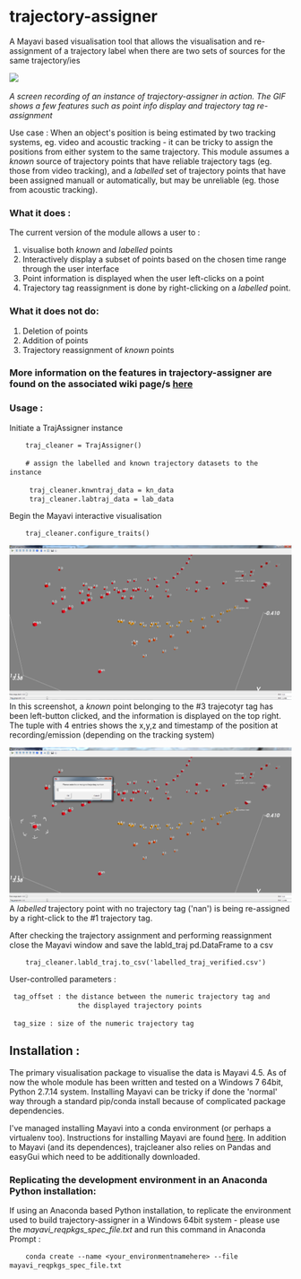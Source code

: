 # trajectory-assigner
A Mayavi based visualisation tool that allows the visualisation and re-assignment of a trajectory label when there are two
sets of sources for the same trajectory/ies

![](mayavi/screen_recording_features.gif)

*A screen recording of an instance of trajectory-assigner in action. The GIF shows a few features such as point info display and trajectory tag re-assignment*

Use case :
When an object's position is being estimated by two tracking systems, eg. video and acoustic tracking - it can be tricky to assign the positions from either system to the same trajectory. This module assumes a *known* source of trajectory points that have reliable trajectory tags (eg. those from video tracking), and a *labelled* set of trajectory points that have been assigned manuall or automatically, but may be unreliable (eg. those from acoustic tracking). 

### What it does : 
The current version of the module allows a user to :
1) visualise both *known* and *labelled* points
2) Interactively display a subset of points based on the chosen time range through the user interface
3) Point information is displayed when the user left-clicks on a point
4) Trajectory tag reassignment is done by right-clicking on a *labelled* point. 

### What it does not do:
1) Deletion of points
2) Addition of points
3) Trajectory reassignment of *known* points 


### More information on the features in trajectory-assigner are found on the associated wiki page/s [here](https://github.com/thejasvibr/trajectory-assigner/wiki)


### Usage : 
Initiate a TrajAssigner instance 
        
        traj_cleaner = TrajAssigner()
        
        # assign the labelled and known trajectory datasets to the instance 
        
         traj_cleaner.knwntraj_data = kn_data
         traj_cleaner.labtraj_data = lab_data
         
Begin the Mayavi interactive visualisation
        
        traj_cleaner.configure_traits()
        
 ![](mayavi/screenshot1_trajcleaner.PNG)
In this screenshot, a *known* point belonging to the #3 trajecotyr tag has been left-button clicked, and the information 
is displayed on the top right. The tuple with 4 entries shows the x,y,z and timestamp of the position 
at recording/emission (depending on the tracking system)

 ![](mayavi/screenshot2_trajcleaner.PNG)
 A *labelled* trajectory point with no trajectory tag ('nan') is being re-assigned by a right-click to the #1 trajectory tag.
 
After checking the trajectory assignment and performing reassignment close the
Mayavi window and save the labld_traj pd.DataFrame to a csv 
        
        traj_cleaner.labld_traj.to_csv('labelled_traj_verified.csv')
        
User-controlled parameters :
        
     tag_offset : the distance between the numeric trajectory tag and 
                     the displayed trajectory points
        
     tag_size : size of the numeric trajectory tag

## Installation : 
The primary visualisation package to visualise the data is Mayavi 4.5. As of now the whole module has been written and tested on a Windows 7 64bit, Python 2.7.14 system. Installing Mayavi can be tricky if done the 'normal' way through a standard pip/conda install because of complicated package dependencies.

I've managed installing Mayavi into a conda environment (or perhaps a virtualenv too). Instructions for installing Mayavi are found [here](http://docs.enthought.com/mayavi/mayavi/installation.html). In addition to Mayavi (and its dependences), trajcleaner also relies on Pandas and easyGui which need to be additionally downloaded. 

### Replicating the development environment in an Anaconda Python installation: 
If using an Anaconda based Python installation, to replicate the environment used to build trajectory-assigner in a Windows 64bit system - please use the *mayavi_reqpkgs_spec_file.txt* and run this command in Anaconda Prompt : 
 
        conda create --name <your_environmentnamehere> --file mayavi_reqpkgs_spec_file.txt
 
